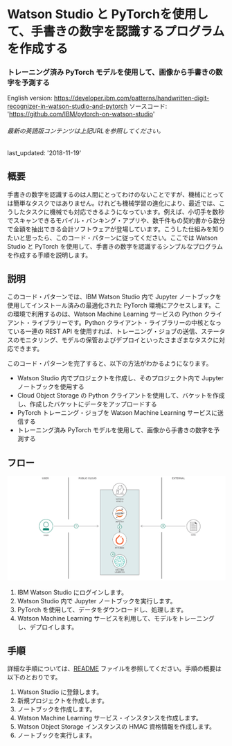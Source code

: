 # Watson Studio と PyTorchを使用して、手書きの数字を認識するプログラムを作成する

### トレーニング済み PyTorch モデルを使用して、画像から手書きの数字を予測する

English version: https://developer.ibm.com/patterns/handwritten-digit-recognizer-in-watson-studio-and-pytorch
  ソースコード: 'https://github.com/IBM/pytorch-on-watson-studio'

###### 最新の英語版コンテンツは上記URLを参照してください。
last_updated: '2018-11-19'

 
## 概要

手書きの数字を認識するのは人間にとってわけのないことですが、機械にとっては簡単なタスクではありません。けれども機械学習の進化により、最近では、こうしたタスクに機械でも対応できるようになっています。例えば、小切手を数秒でスキャンできるモバイル・バンキング・アプリや、数千件もの契約書から数分で金額を抽出できる会計ソフトウェアが登場しています。こうした仕組みを知りたいと思ったら、このコード・パターンに従ってください。ここでは Watson Studio と PyTorch を使用して、手書きの数字を認識するシンプルなプログラムを作成する手順を説明します。

## 説明

このコード・パターンでは、IBM Watson Studio 内で Jupyter ノートブックを使用してインストール済みの最適化された PyTorch 環境にアクセスします。この環境で利用するのは、Watson Machine Learning サービスの Python クライアント・ライブラリーです。Python クライアント・ライブラリーの中核となっている一連の REST API を使用すれば、トレーニング・ジョブの送信、ステータスのモニタリング、モデルの保管およびデプロイといったさまざまなタスクに対応できます。

このコード・パターンを完了すると、以下の方法がわかるようになります。

* Watson Studio 内でプロジェクトを作成し、そのプロジェクト内で Jupyter ノートブックを使用する
* Cloud Object Storage の Python クライアントを使用して、バケットを作成し、作成したバケットにデータをアップロードする
* PyTorch トレーニング・ジョブを Watson Machine Learning サービスに送信する
* トレーニング済み PyTorch モデルを使用して、画像から手書きの数字を予測する

## フロー

![フロー](./images/handwritten-digit.png)

1. IBM Watson Studio にログインします。
1. Watson Studio 内で Jupyter ノートブックを実行します。
1. PyTorch を使用して、データをダウンロードし、処理します。
1. Watson Machine Learning サービスを利用して、モデルをトレーニングし、デプロイします。

## 手順

詳細な手順については、[README](https://github.com/IBM/pytorch-on-watson-studio/blob/master/README.md) ファイルを参照してください。手順の概要は以下のとおりです。

1. Watson Studio に登録します。
1. 新規プロジェクトを作成します。
1. ノートブックを作成します。
1. Watson Machine Learning サービス・インスタンスを作成します。
1. Watson Object Storage インスタンスの HMAC 資格情報を作成します。
1. ノートブックを実行します。
